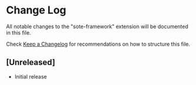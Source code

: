 # Change Log

All notable changes to the "sote-framework" extension will be documented in this file.

Check [Keep a Changelog](http://keepachangelog.com/) for recommendations on how to structure this file.

## [Unreleased]

- Initial release